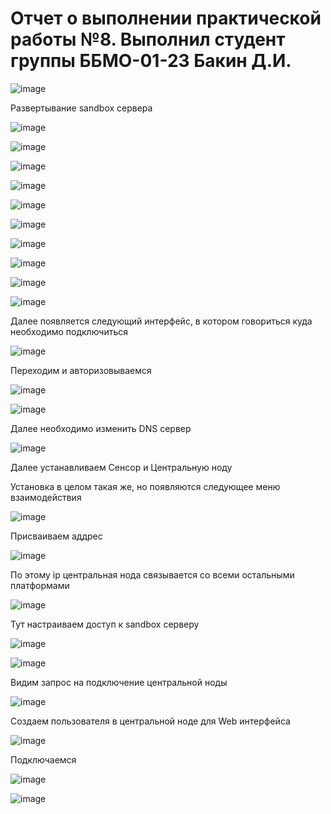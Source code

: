 # Отчет о выполнении практической работы №8. Выполнил студент группы ББМО-01-23 Бакин Д.И.

![image](https://github.com/xoz0r/CMuYUUB/assets/145142526/78298a20-2145-4454-87f9-9006517c3ddb)

Развертывание sandbox сервера

![image](https://github.com/xoz0r/CMuYUUB/assets/145142526/5938f2dd-6640-4a22-b004-026af6414b53)

![image](https://github.com/xoz0r/CMuYUUB/assets/145142526/0fdca00a-d3c2-4408-9ab7-a695cd7e87f8)

![image](https://github.com/xoz0r/CMuYUUB/assets/145142526/9ddcebdc-dec6-478a-9493-f6677c6f68a4)

![image](https://github.com/xoz0r/CMuYUUB/assets/145142526/ccb78104-e569-4f49-8e02-336dc33f2a16)

![image](https://github.com/xoz0r/CMuYUUB/assets/145142526/31057df4-7841-4a78-afa7-8d2d68ac6af1)

![image](https://github.com/xoz0r/CMuYUUB/assets/145142526/747d5452-ee0d-4966-8b3b-e93fa131cbe9)

![image](https://github.com/xoz0r/CMuYUUB/assets/145142526/1c5b366f-07d5-4700-b0f2-9b6641acbb1c)

![image](https://github.com/xoz0r/CMuYUUB/assets/145142526/732b8948-96fc-498b-9641-c6da62a2da6b)

![image](https://github.com/xoz0r/CMuYUUB/assets/145142526/c185bba6-770e-41fa-96bc-2b84b9438b72)

![image](https://github.com/xoz0r/CMuYUUB/assets/145142526/2f0ce1e9-c074-4a2b-a943-cb5f762b5ef0)

Далее появляется следующий интерфейс, в котором говориться куда необходимо подключиться

![image](https://github.com/xoz0r/CMuYUUB/assets/145142526/9cea5444-cf1b-4be6-b9b9-980e556d6bc3)

Переходим и авторизовываемся

![image](https://github.com/xoz0r/CMuYUUB/assets/145142526/4e21f57d-1d6e-4f07-9e3d-dffe409b92bc)

![image](https://github.com/xoz0r/CMuYUUB/assets/145142526/d0cdd2d8-1674-4714-b749-c52d53786d06)

Далее необходимо изменить DNS сервер

![image](https://github.com/xoz0r/CMuYUUB/assets/145142526/788cea3a-de09-4c9f-9d2c-66ea134ba99e)

Далее устанавливаем Сенсор и Центральную ноду

Установка в целом такая же, но появляются следующее меню взаимодействия

![image](https://github.com/xoz0r/CMuYUUB/assets/145142526/e8203997-6898-45aa-a70a-cdaea63b27b1)

Присваиваем аддрес

![image](https://github.com/xoz0r/CMuYUUB/assets/145142526/cd6d3b25-8e61-407d-ba4b-50eaf2dfd882)

По этому ip центральная нода связывается со всеми остальными платформами

![image](https://github.com/xoz0r/CMuYUUB/assets/145142526/48beae7c-5424-4b9f-85fb-54f72d448994)

Тут настраиваем доступ к sandbox серверу

![image](https://github.com/xoz0r/CMuYUUB/assets/145142526/e3a72e99-1270-4fea-a524-5335e63b20f6)

![image](https://github.com/xoz0r/CMuYUUB/assets/145142526/0524e9b9-b3bb-4269-b282-b4f40ebb7a2c)

Видим запрос на подключение центральной ноды

![image](https://github.com/xoz0r/CMuYUUB/assets/145142526/bf796d1a-acbc-4f47-a4fa-a1c74b988e31)

Создаем пользователя в центральной ноде для Web интерфейса

![image](https://github.com/xoz0r/CMuYUUB/assets/145142526/4e129749-278c-40be-8a6b-bcb44cb9943a)

Подключаемся

![image](https://github.com/xoz0r/CMuYUUB/assets/145142526/a8fe13c6-4a21-4803-9496-38b6edae5aea)

![image](https://github.com/xoz0r/CMuYUUB/assets/145142526/868f2d39-d2de-4fe6-b941-92f9b7e8aa96)



